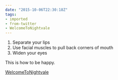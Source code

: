 ```yaml
---
date: "2015-10-06T22:30:18Z"
tags:
- imported
- from-twitter
- WelcomeToNightvale
---
```

1. Separate your lips
2. Use facial muscles to pull back corners of mouth
3. Widen your eyes

This is how to be happy.

[WelcomeToNightvale](/tags/welcometonightvale)

